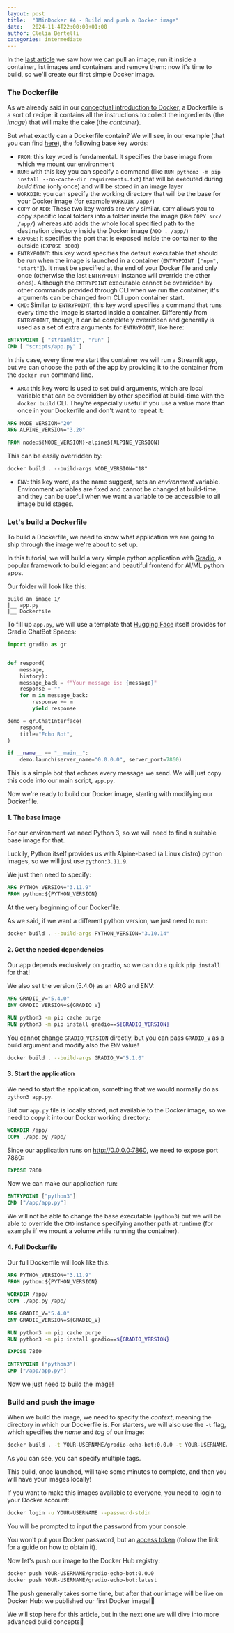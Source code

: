 ```yaml
---
layout: post
title:  "1MinDocker #4 - Build and push a Docker image"
date:   2024-11-4T22:00:00+01:00
author: Clelia Bertelli
categories: intermediate 
---
```


In the [last article](https://dev.to/astrabert/1mindocker-4-docker-cli-essentials-33pl) we saw how we can pull an image, run it inside a container, list images and containers and remove them: now it's time to build, so we'll create our first simple Docker image.

### The Dockerfile

As we already said in our [conceptual introduction to Docker](https://dev.to/astrabert/1mindocker-3-fundamental-concepts-55ph), a Dockerfile is a sort of recipe: it contains all the instructions to collect the ingredients (the *image*) that will make the cake (the _container_). 

But what exactly can a Dockerfile contain? We will see, in our example (that you can find [here](https://github.com/AstraBert/1minDocker/tree/master/code_snippets/build_an_image_1)), the following base key words:

- `FROM`: this key word is fundamental. It specifies the base image from which we mount our environment
- `RUN`: with this key you can specify a command (like `RUN python3 -m pip install --no-cache-dir requirements.txt`) that will be executed during _build time_ (only once) and will be stored in an image layer
- `WORKDIR`: you can specify the working directory that will be the base for your Docker image (for example `WORKDIR /app/`)
- `COPY` or `ADD`: These two key words are very similar. `COPY` allows you to copy specific local folders into a folder inside the image (like `COPY src/ /app/`) whereas `ADD` adds the whole local specified path to the destination directory inside the Docker image (`ADD . /app/`)
- `EXPOSE`: it specifies the port that is exposed inside the container to the outside (`EXPOSE 3000`)
- `ENTRYPOINT`: this key word specifies the default executable that should be run when the image is launched in a container (`ENTRYPOINT ["npm", "start"]`). It must be specified at the end of your Docker file and only once (otherwise the last `ENTRYPOINT` instance will override the other ones). Although the `ENTRYPOINT` executable cannot be overridden by other commands provided through CLI when we run the container, it's arguments can be changed from CLI upon container start.
- `CMD`: Similar to `ENTRYPOINT`, this key word specifies a command that runs every time the image is started inside a container. Differently from `ENTRYPOINT`, though, it can be completely overridden and generally is used as a set of extra arguments for `ENTRYPOINT`, like here:
```Dockerfile
ENTRYPOINT [ "streamlit", "run" ]
CMD [ "scripts/app.py" ]
```
In this case, every time we start the container we will run a Streamlit app, but we can choose the path of the app by providing it to the container from the `docker run` command line.
- `ARG`: this key word is used to set build arguments, which are local variable that can be overridden by other specified at build-time with the `docker build` CLI. They're especially useful if you use a value more than once in your Dockerfile and don't want to repeat it:
```Dockerfile
ARG NODE_VERSION="20"
ARG ALPINE_VERSION="3.20"

FROM node:${NODE_VERSION}-alpine${ALPINE_VERSION}
```

This can be easily overridden by:
```
docker build . --build-args NODE_VERSION="18" 
```
- `ENV`: this key word, as the name suggest, sets an _environment_ variable. Environment variables are fixed and cannot be changed at build-time, and they can be useful when we want a variable to be accessible to all image build stages.

### Let's build a Dockerfile

To build a Dockerfile, we need to know what application we are going to ship through the image we're about to set up.

In this tutorial, we will build a very simple python application with [Gradio](https://gradio.app), a popular framework to build elegant and beautiful frontend for AI/ML python apps.

Our folder will look like this:

```
build_an_image_1/
|__ app.py
|__ Dockerfile
```

To fill up `app.py`, we will use a template that [Hugging Face](https://huggingface.com) itself provides for Gradio ChatBot Spaces:


```python
import gradio as gr


def respond(
    message,
    history):
    message_back = f"Your message is: {message}"
    response = ""
    for m in message_back:
        response += m
        yield response

demo = gr.ChatInterface(
    respond,
    title="Echo Bot",
)

if __name__ == "__main__":
    demo.launch(server_name="0.0.0.0", server_port=7860)
```

This is a simple bot that echoes every message we send. 
We will just copy this code into our main script, `app.py`.

Now we're ready to build our Docker image, starting with modifying our Dockerfile.

#### 1. The base image

For our environment we need Python 3, so we will need to find a suitable base image for that.

Luckily, Python itself provides us with Alpine-based (a Linux distro) python images, so we will just use `python:3.11.9`.

We just then need to specify:

```Dockerfile
ARG PYTHON_VERSION="3.11.9"
FROM python:${PYTHON_VERSION}
```

At the very beginning of our Dockerfile.

As we said, if we want a different python version, we just need to run:

```bash
docker build . --build-args PYTHON_VERSION="3.10.14"
```

#### 2. Get the needed dependencies

Our app depends exclusively on `gradio`, so we can do a quick `pip install` for that!

We also set the version (5.4.0) as an ARG and ENV:

```Dockerfile
ARG GRADIO_V="5.4.0"
ENV GRADIO_VERSION=${GRADIO_V}

RUN python3 -m pip cache purge
RUN python3 -m pip install gradio==${GRADIO_VERSION}
```

You cannot change `GRADIO_VERSION` directly, but you can pass `GRADIO_V` as a build argument and modify also the `ENV` value!

```bash
docker build . --build-args GRADIO_V="5.1.0"
```

#### 3. Start the application

We need to start the application, something that we would normally do as `python3 app.py`.

But our `app.py` file is locally stored, not available to the Docker image, so we need to copy it into our Docker working directory:

```Dockerfile
WORKDIR /app/
COPY ./app.py /app/
```

Since our application runs on http://0.0.0.0:7860, we need to expose port 7860:

```Dockerfile
EXPOSE 7860
```

Now we can make our application run:

```Dockerfile
ENTRYPOINT ["python3"]
CMD ["/app/app.py"]
```

We will not be able to change the base executable (`python3`) but we will be able to override the `CMD` instance specifying another path at runtime (for example if we mount a volume while running the container).

#### 4. Full Dockerfile

Our full Dockerfile will look like this:

```Dockerfile
ARG PYTHON_VERSION="3.11.9"
FROM python:${PYTHON_VERSION}

WORKDIR /app/
COPY ./app.py /app/

ARG GRADIO_V="5.4.0"
ENV GRADIO_VERSION=${GRADIO_V}

RUN python3 -m pip cache purge
RUN python3 -m pip install gradio==${GRADIO_VERSION}

EXPOSE 7860

ENTRYPOINT ["python3"]
CMD ["/app/app.py"]
```

Now we just need to build the image!

### Build and push the image

When we build the image, we need to specify the _context_, meaning the directory in which our Dockerfile is. For starters, we will also use the `-t` flag, which specifies the _name_ and *tag* of our image:

```bash
docker build . -t YOUR-USERNAME/gradio-echo-bot:0.0.0 -t YOUR-USERNAME/gradio-echo-bot:latest
```

As you can see, you can specify multiple tags.

This build, once launched, will take some minutes to complete, and then you will have your images locally!

If you want to make this images available to everyone, you need to login to your Docker account:

```bash
docker login -u YOUR-USERNAME --password-stdin
```

You will be prompted to input the password from your console. 

You won't put your Docker password, but an [access token](https://docs.docker.com/security/for-developers/access-tokens/#create-an-access-token) (follow the link for a guide on how to obtain it). 

Now let's push our image to the Docker Hub registry:

```bash
docker push YOUR-USERNAME/gradio-echo-bot:0.0.0
docker push YOUR-USERNAME/gradio-echo-bot:latest
```

The push generally takes some time, but after that our image will be live on Docker Hub: we published our first Docker image!🎉

We will stop here for this article, but in the next one we will dive into more advanced build concepts🥰 